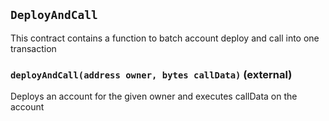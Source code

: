 ## `DeployAndCall`

This contract contains a function to batch account deploy and call into one transaction




### `deployAndCall(address owner, bytes callData)` (external)



Deploys an account for the given owner and executes callData on the account



